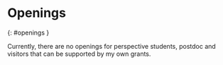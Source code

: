 
# Openings
{: #openings }

Currently, there are no openings for perspective students, postdoc and visitors that can be supported by my own grants.

